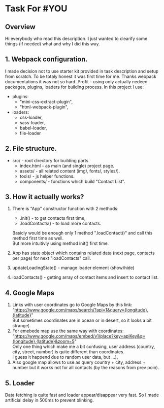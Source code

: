 # Task For #YOU
## Overview
Hi everybody who read this description.
I just wanted to clearify some things (if needed) what and why I did this way.

## 1. Webpack configuration.
I made decision not to use starter kit provided in task description and setup from scratch.
To be totaly honest it was first time for me.
Thanks webpack documentations it was not so hard.
Profit - using only actually nedeed packages, plugins, loaders for building process.
In this project I use: 
- plugins:
    - "mini-css-extract-plugin",
    - "html-webpack-plugin",
- loaders: 
    - css-loader,
    - sass-loader,
    - babel-loader,
    - file-loader 

## 2. File structure.
- src/ - root directory for building parts. 
    - index.html - as main (and single) project page.
    - assets/ - all related content (img/, fonts/, styles/).
    - tools/ - js helper functions.
    - components/ - functions which build "Contact List".

## 3. How it actually works?
1. There is "App" constructor function with 2 methods:
    - .init() - to get contacts first time,
    - .loadContacts() - to load more contacts.  

    Basicly would be enough only 1 method ".loadContact()" and call this method first time as well.  
    But more intuitivly using method init() first time.

2. App has state object which contains related data (next page, contacts per page) for next "loadContacts" call.
3. updateLoadingState() - manage loader element (show/hide)
4. loadContacts() - getting array of contact items and insert to contact list.

## 4. Google Maps 
1. Links with user coordinates go to Google Maps by this link:  
"https://www.google.com/maps/search/?api=1&query={longitude},{latitude}"  
But sometimes coordinates are in ocean or in desert, so it looks a bit strange).  
2. For emebede map use the same way with coordinates:  
"https://www.google.com/maps/embed/v1/place?key=apiKey&q={longitude},{latitude}&zoom=5"  
Only one thing which make me a bit confusing, user address (country, city, street, number) is quite different than coordinates.  
I guess it happend due to random user data, but ...). 
3. Also google map allows to use as query country + city, address + number but it works not for all contacts (by the reasons from prev poin).

## 5. Loader
Data fetching is quite fast and loader appear/disappear very fast. So I made artificial delay in 500ms to prevent blinking.